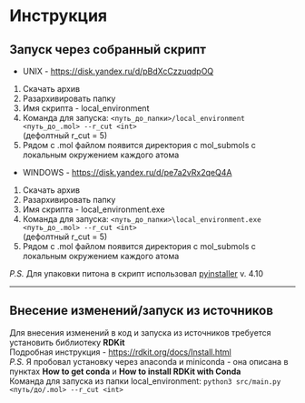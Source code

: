 Инструкция
======
Запуск через собранный скрипт
------
* UNIX - https://disk.yandex.ru/d/pBdXcCzzuqdpOQ
1) Скачать архив
2) Разархивировать папку
3) Имя скрипта - local_environment
4) Команда для запуска: ```<путь_до_папки>/local_environment <путь_до_.mol> --r_cut <int>```  
(дефолтный r_cut = 5)
5) Рядом c .mol файлом появится директория с mol_submols с локальным окружением каждого атома  
* WINDOWS - https://disk.yandex.ru/d/pe7a2vRx2qeQ4A
1) Скачать архив
2) Разархивировать папку
3) Имя скрипта - local_environment.exe
4) Команда для запуска: ```<путь_до_папки>\local_environment.exe <путь_до_.mol> --r_cut <int>```  
(дефолтный r_cut = 5)
5) Рядом c .mol файлом появится директория с mol_submols с локальным окружением каждого атома

*P.S.* Для упаковки питона в скрипт использовал [pyinstaller](https://pyinstaller.org/en/stable/) v. 4.10
____
Внесение изменений/запуск из источников
---------
Для внесения изменений в код и запуска из источников требуется установить библиотеку **RDKit**  
Подробная инструкция - https://rdkit.org/docs/Install.html  
*P.S.* Я пробовал установку через anaconda и miniconda - она описана в пунктах **How to get conda** и **How to install RDKit with Conda**  
Команда для запуска из папки local_environment: ```python3 src/main.py <путь/до/.mol> --r_cut <int>```
